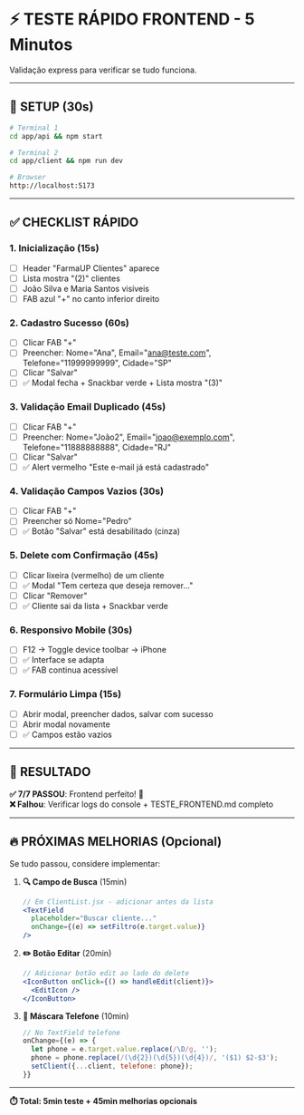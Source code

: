 # ⚡ TESTE RÁPIDO FRONTEND - 5 Minutos

Validação express para verificar se tudo funciona.

---

## 🚀 **SETUP (30s)**
```bash
# Terminal 1
cd app/api && npm start

# Terminal 2  
cd app/client && npm run dev

# Browser
http://localhost:5173
```

---

## ✅ **CHECKLIST RÁPIDO**

### **1. Inicialização (15s)**
- [ ] Header "FarmaUP Clientes" aparece
- [ ] Lista mostra "(2)" clientes 
- [ ] João Silva e Maria Santos visíveis
- [ ] FAB azul "+" no canto inferior direito

### **2. Cadastro Sucesso (60s)**
- [ ] Clicar FAB "+"
- [ ] Preencher: Nome="Ana", Email="ana@teste.com", Telefone="11999999999", Cidade="SP"
- [ ] Clicar "Salvar"
- [ ] ✅ Modal fecha + Snackbar verde + Lista mostra "(3)"

### **3. Validação Email Duplicado (45s)**
- [ ] Clicar FAB "+"
- [ ] Preencher: Nome="João2", Email="joao@exemplo.com", Telefone="11888888888", Cidade="RJ"
- [ ] Clicar "Salvar"
- [ ] ✅ Alert vermelho "Este e-mail já está cadastrado"

### **4. Validação Campos Vazios (30s)**
- [ ] Clicar FAB "+"
- [ ] Preencher só Nome="Pedro"
- [ ] ✅ Botão "Salvar" está desabilitado (cinza)

### **5. Delete com Confirmação (45s)**
- [ ] Clicar lixeira (vermelho) de um cliente
- [ ] ✅ Modal "Tem certeza que deseja remover..."
- [ ] Clicar "Remover"
- [ ] ✅ Cliente sai da lista + Snackbar verde

### **6. Responsivo Mobile (30s)**
- [ ] F12 → Toggle device toolbar → iPhone
- [ ] ✅ Interface se adapta
- [ ] ✅ FAB continua acessível

### **7. Formulário Limpa (15s)**
- [ ] Abrir modal, preencher dados, salvar com sucesso
- [ ] Abrir modal novamente
- [ ] ✅ Campos estão vazios

---

## 🎯 **RESULTADO**

**✅ 7/7 PASSOU**: Frontend perfeito! 🚀  
**❌ Falhou**: Verificar logs do console + TESTE_FRONTEND.md completo

---

## 🔥 **PRÓXIMAS MELHORIAS (Opcional)**

Se tudo passou, considere implementar:

1. **🔍 Campo de Busca** (15min)
   ```jsx
   // Em ClientList.jsx - adicionar antes da lista
   <TextField 
     placeholder="Buscar cliente..." 
     onChange={(e) => setFiltro(e.target.value)}
   />
   ```

2. **✏️ Botão Editar** (20min)
   ```jsx
   // Adicionar botão edit ao lado do delete
   <IconButton onClick={() => handleEdit(client)}>
     <EditIcon />
   </IconButton>
   ```

3. **📱 Máscara Telefone** (10min)
   ```jsx
   // No TextField telefone
   onChange={(e) => {
     let phone = e.target.value.replace(/\D/g, '');
     phone = phone.replace(/(\d{2})(\d{5})(\d{4})/, '($1) $2-$3');
     setClient({...client, telefone: phone});
   }}
   ```

---

**⏱️ Total: 5min teste + 45min melhorias opcionais**
